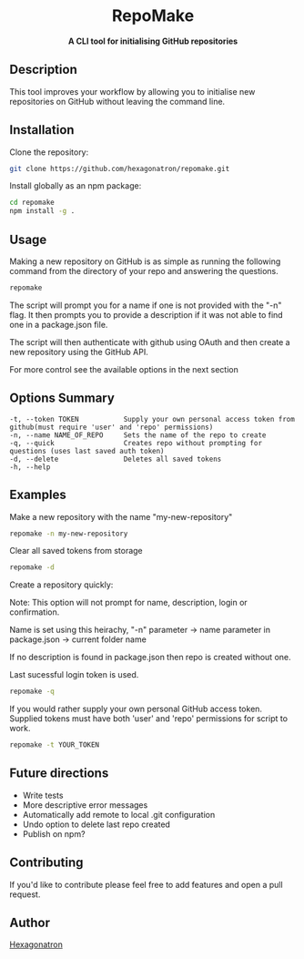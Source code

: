 <h1 align="center"> RepoMake </h1>

<p align="center"> <b>A CLI tool for initialising GitHub repositories</b> </p>

## Description

This tool improves your workflow by allowing you to initialise new repositories on GitHub without leaving the command line.

## Installation

Clone the repository:
````bash
git clone https://github.com/hexagonatron/repomake.git
````

Install globally as an npm package:
````bash
cd repomake
npm install -g .
````

## Usage

Making a new repository on GitHub is as simple as running the following command from the directory of your repo and answering the questions.
````bash
repomake
````

The script will prompt you for a name if one is not provided with the "-n" flag. It then prompts you to provide a description if it was not able to find one in a package.json file.

The script will then authenticate with github using OAuth and then create a new repository using the GitHub API.

For more control see the available options in the next section

## Options Summary
````
-t, --token TOKEN           Supply your own personal access token from github(must require 'user' and 'repo' permissions)
-n, --name NAME_OF_REPO     Sets the name of the repo to create
-q, --quick                 Creates repo without prompting for questions (uses last saved auth token)
-d, --delete                Deletes all saved tokens
-h, --help
````
## Examples

Make a new repository with the name "my-new-repository"
````bash
repomake -n my-new-repository
````

Clear all saved tokens from storage
````bash
repomake -d
````

Create a repository quickly:

Note: This option will not prompt for name, description, login or confirmation.

Name is set using this heirachy, "-n" parameter -> name parameter in package.json -> current folder name

If no description is found in package.json then repo is created without one.

Last sucessful login token is used.
````bash
repomake -q
````

If you would rather supply your own personal GitHub access token. Supplied tokens must have both 'user' and 'repo' permissions for script to work. 
````bash
repomake -t YOUR_TOKEN
```` 

## Future directions

- Write tests
- More descriptive error messages
- Automatically add remote to local .git configuration
- Undo option to delete last repo created
- Publish on npm?

## Contributing

If you'd like to contribute please feel free to add features and open a pull request.

## Author
[Hexagonatron](https://github.com/hexagonatron)
